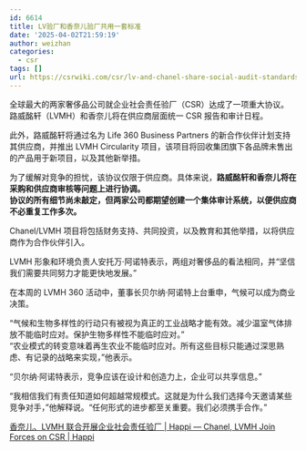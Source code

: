 ```yaml
---
id: 6614
title: LV验厂和香奈儿验厂共用一套标准
date: '2025-04-02T21:59:19'
author: weizhan
categories:
  - csr
tags: []
url: https://csrwiki.com/csr/lv-and-chanel-share-social-audit-standards
---
```


全球最大的两家奢侈品公司就企业社会责任验厂（CSR）达成了一项重大协议。路威酩轩（LVMH）和香奈儿将在供应商层面统一 CSR 报告和审计日程。

此外，路威酩轩将通过名为 Life 360 Business Partners 的新合作伙伴计划支持其供应商，并推出 LVMH Circularity 项目，该项目将回收集团旗下各品牌未售出的产品用于新项目，以及其他新举措。

为了缓解对竞争的担忧，该协议仅限于供应商。具体来说，**路威酩轩和香奈儿将在采购和供应商审核等问题上进行协调。\
协议的所有细节尚未敲定，但两家公司都期望创建一个集体审计系统，以便供应商不必重复工作多次。**

Chanel/LVMH 项目将包括财务支持、共同投资，以及教育和其他举措，以将供应商作为合作伙伴引入。

LVMH 形象和环境负责人安托万·阿诺特表示，两组对奢侈品的看法相同，并“坚信我们需要共同努力才能更快地发展。”

在本周的 LVMH 360 活动中，董事长贝尔纳·阿诺特上台重申，气候可以成为商业决策。

“气候和生物多样性的行动只有被视为真正的工业战略才能有效。减少温室气体排放不能临时应对。保护生物多样性不能临时应对。”\
“农业模式的转变意味着再生农业不能临时应对。所有这些目标只能通过深思熟虑、有记录的战略来实现，”他表示。

“贝尔纳·阿诺特表示，竞争应该在设计和创造力上，企业可以共享信息。”

“我相信我们有责任知道如何超越常规模式。这就是为什么我们选择今天邀请某些竞争对手，”他解释说。“任何形式的进步都至关重要。我们必须携手合作。”

[香奈儿、LVMH 联合开展企业社会责任验厂 | Happi — Chanel, LVMH Join Forces on CSR | Happi](https://www.happi.com/breaking-news/chanel-lvmh-join-forces-on-csr/)
